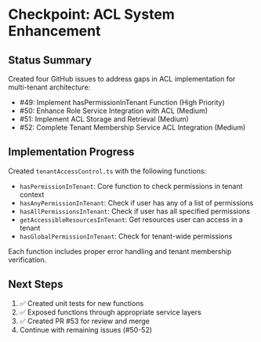 # Checkpoint: ACL System Enhancement

## Status Summary
Created four GitHub issues to address gaps in ACL implementation for multi-tenant architecture:
- #49: Implement hasPermissionInTenant Function (High Priority)
- #50: Enhance Role Service Integration with ACL (Medium)
- #51: Implement ACL Storage and Retrieval (Medium)
- #52: Complete Tenant Membership Service ACL Integration (Medium)

## Implementation Progress
Created `tenantAccessControl.ts` with the following functions:
- `hasPermissionInTenant`: Core function to check permissions in tenant context
- `hasAnyPermissionInTenant`: Check if user has any of a list of permissions
- `hasAllPermissionsInTenant`: Check if user has all specified permissions
- `getAccessibleResourcesInTenant`: Get resources user can access in a tenant
- `hasGlobalPermissionInTenant`: Check for tenant-wide permissions

Each function includes proper error handling and tenant membership verification.

## Next Steps
1. ✅ Created unit tests for new functions 
2. ✅ Exposed functions through appropriate service layers
3. ✅ Created PR #53 for review and merge
4. Continue with remaining issues (#50-52)
